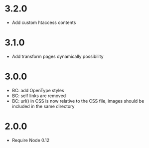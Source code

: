# 3.2.0

* Add custom htaccess contents

# 3.1.0

* Add transform pages dynamically possibility

# 3.0.0

* BC: add OpenType styles
* BC: self links are removed
* BC: url() in CSS is now relative to the CSS file, images should be included in the same directory

# 2.0.0

* Require Node 0.12
